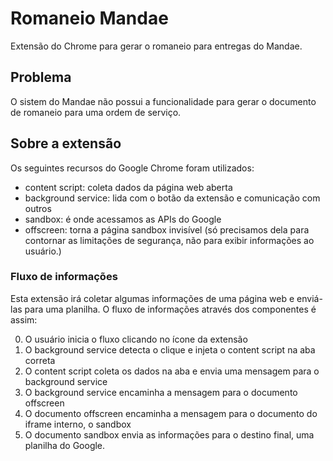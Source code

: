 # Romaneio Mandae

Extensão do Chrome para gerar o romaneio para entregas do Mandae.

## Problema

O sistem do Mandae não possui a funcionalidade para gerar o documento de
romaneio para uma ordem de serviço.

## Sobre a extensão

Os seguintes recursos do Google Chrome foram utilizados:

- content script: coleta dados da página web aberta
- background service: lida com o botão da extensão e comunicação com outros
- sandbox: é onde acessamos as APIs do Google
- offscreen: torna a página sandbox invisível (só precisamos dela para contornar
  as limitações de segurança, não para exibir informações ao usuário.)

### Fluxo de informações

Esta extensão irá coletar algumas informações de uma página web e enviá-las para uma
planilha. O fluxo de informações através dos componentes é assim:

0. O usuário inicia o fluxo clicando no ícone da extensão
1. O background service detecta o clique e injeta o content script na aba correta
2. O content script coleta os dados na aba e envia uma mensagem para o background service
3. O background service encaminha a mensagem para o documento offscreen
4. O documento offscreen encaminha a mensagem para o documento do iframe interno, o sandbox
5. O documento sandbox envia as informações para o destino final, uma planilha do Google.